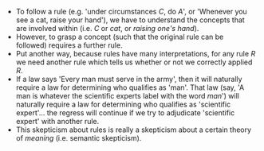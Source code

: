 
- To follow a rule (e.g. 'under circumstances $C$, do $A$', or 'Whenever you see a cat, raise your hand'), we have to understand the concepts that are involved within (i.e. $C$ or *cat*, or *raising one's hand*).
- However, to grasp a concept (such that the original rule can be followed) requires a further rule.
- Put another way, because rules have many interpretations, for any rule $R$ we need another rule which tells us whether or not we correctly applied $R$.
- If a law says 'Every man must serve in the army', then it will naturally require a law for determining who qualifies as 'man'. That law (say, 'A man is whatever the scientific experts label with the word *man*') will naturally require a law for determining who qualifies as 'scientific expert'... the regress will continue if we try to adjudicate 'scientific expert' with another rule.
- This skepticism about rules is really a skepticism about a certain theory of *meaning* (i.e. semantic skepticism).
